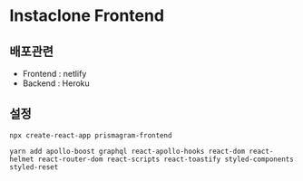 # Instaclone Frontend

## 배포관련

- Frontend : netlify
- Backend : Heroku

## 설정

```CMD
npx create-react-app prismagram-frontend

yarn add apollo-boost graphql react-apollo-hooks react-dom react-helmet react-router-dom react-scripts react-toastify styled-components styled-reset
```
